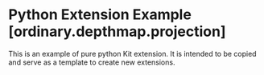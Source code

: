 # Python Extension Example [ordinary.depthmap.projection]

This is an example of pure python Kit extension. It is intended to be copied and serve as a template to create new extensions.

